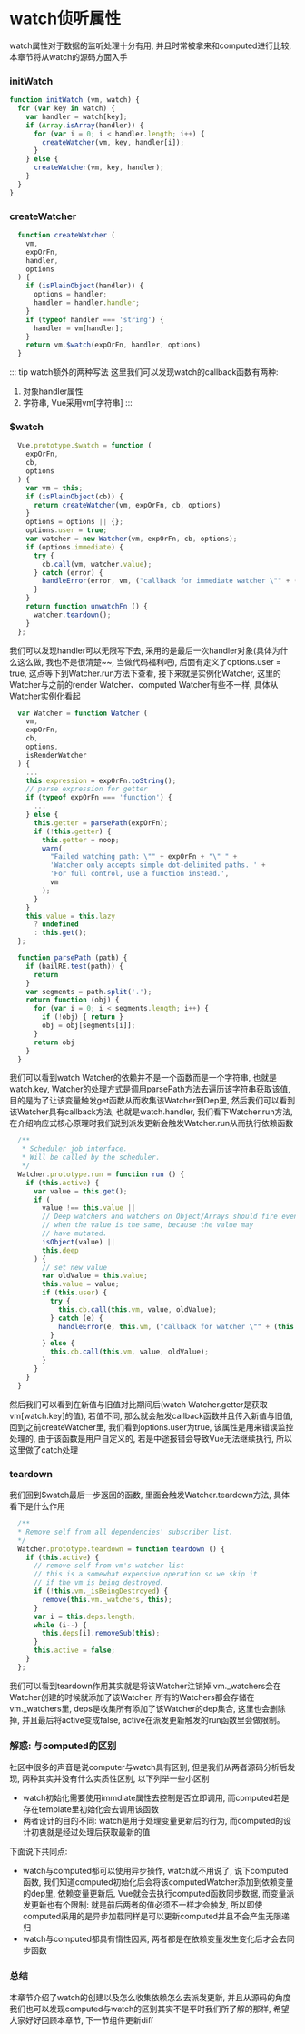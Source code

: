 # watch侦听属性
watch属性对于数据的监听处理十分有用, 并且时常被拿来和computed进行比较, 本章节将从watch的源码方面入手

### initWatch
```js
function initWatch (vm, watch) {
  for (var key in watch) {
    var handler = watch[key];
    if (Array.isArray(handler)) {
      for (var i = 0; i < handler.length; i++) {
        createWatcher(vm, key, handler[i]);
      }
    } else {
      createWatcher(vm, key, handler);
    }
  }
}
```

### createWatcher
```js
  function createWatcher (
    vm,
    expOrFn,
    handler,
    options
  ) {
    if (isPlainObject(handler)) {
      options = handler;
      handler = handler.handler;
    }
    if (typeof handler === 'string') {
      handler = vm[handler];
    }
    return vm.$watch(expOrFn, handler, options)
  }
```
::: tip watch额外的两种写法
  这里我们可以发现watch的callback函数有两种:
  1. 对象handler属性
  2. 字符串, Vue采用vm[字符串]
:::


### $watch
```js
  Vue.prototype.$watch = function (
    expOrFn,
    cb,
    options
  ) {
    var vm = this;
    if (isPlainObject(cb)) {
      return createWatcher(vm, expOrFn, cb, options)
    }
    options = options || {};
    options.user = true;
    var watcher = new Watcher(vm, expOrFn, cb, options);
    if (options.immediate) {
      try {
        cb.call(vm, watcher.value);
      } catch (error) {
        handleError(error, vm, ("callback for immediate watcher \"" + (watcher.expression) + "\""));
      }
    }
    return function unwatchFn () {
      watcher.teardown();
    }
  };
```
我们可以发现handler可以无限写下去, 采用的是最后一次handler对象(具体为什么这么做, 我也不是很清楚~~, 当做代码福利吧), 后面有定义了options.user = true, 这点等下到Watcher.run方法下查看,
接下来就是实例化Watcher, 这里的Watcher与之前的render Watcher、computed Watcher有些不一样, 具体从Watcher实例化看起
```js
  var Watcher = function Watcher (
    vm,
    expOrFn,
    cb,
    options,
    isRenderWatcher
  ) {
    ...
    this.expression = expOrFn.toString();
    // parse expression for getter
    if (typeof expOrFn === 'function') {
      ...
    } else {
      this.getter = parsePath(expOrFn);
      if (!this.getter) {
        this.getter = noop;
        warn(
          "Failed watching path: \"" + expOrFn + "\" " +
          'Watcher only accepts simple dot-delimited paths. ' +
          'For full control, use a function instead.',
          vm
        );
      }
    }
    this.value = this.lazy
      ? undefined
      : this.get();
  };

  function parsePath (path) {
    if (bailRE.test(path)) {
      return
    }
    var segments = path.split('.');
    return function (obj) {
      for (var i = 0; i < segments.length; i++) {
        if (!obj) { return }
        obj = obj[segments[i]];
      }
      return obj
    }
  }
```
我们可以看到watch Watcher的依赖并不是一个函数而是一个字符串, 也就是watch.key, Watcher的处理方式是调用parsePath方法去遍历该字符串获取该值, 目的是为了让该变量触发get函数从而收集该Watcher到Dep里, 然后我们可以看到该Watcher具有callback方法, 也就是watch.handler, 我们看下Watcher.run方法, 在介绍响应式核心原理时我们说到派发更新会触发Watcher.run从而执行依赖函数
```js
  /**
   * Scheduler job interface.
   * Will be called by the scheduler.
   */
  Watcher.prototype.run = function run () {
    if (this.active) {
      var value = this.get();
      if (
        value !== this.value ||
        // Deep watchers and watchers on Object/Arrays should fire even
        // when the value is the same, because the value may
        // have mutated.
        isObject(value) ||
        this.deep
      ) {
        // set new value
        var oldValue = this.value;
        this.value = value;
        if (this.user) {
          try {
            this.cb.call(this.vm, value, oldValue);
          } catch (e) {
            handleError(e, this.vm, ("callback for watcher \"" + (this.expression) + "\""));
          }
        } else {
          this.cb.call(this.vm, value, oldValue);
        }
      }
    }
  }
```
然后我们可以看到在新值与旧值对比期间后(<font-bold>watch Watcher.getter是获取vm[watch.key]的值</font-bold>), 若值不同, 那么就会触发callback函数并且传入新值与旧值, 回到之前createWatcher里, 我们看到options.user为true, 该属性是用来错误监控处理的, 由于该函数是用户自定义的, <font-bold>若是中途报错会导致Vue无法继续执行</font-bold>, 所以这里做了catch处理

### teardown
我们回到$watch最后一步返回的函数, 里面会触发Watcher.teardown方法, 具体看下是什么作用
```js
  /**
  * Remove self from all dependencies' subscriber list.
  */
  Watcher.prototype.teardown = function teardown () {
    if (this.active) {
      // remove self from vm's watcher list
      // this is a somewhat expensive operation so we skip it
      // if the vm is being destroyed.
      if (!this.vm._isBeingDestroyed) {
        remove(this.vm._watchers, this);
      }
      var i = this.deps.length;
      while (i--) {
        this.deps[i].removeSub(this);
      }
      this.active = false;
    }
  };
```
我们可以看到teardown作用其实就是将该Watcher注销掉
vm._watchers会在Watcher创建的时候就添加了该Watcher, 所有的Watchers都会存储在vm._watchers里, deps是收集所有添加了该Watcher的dep集合, 这里也会删除掉, 并且最后将active变成false, active在派发更新触发的run函数里会做限制。

### 解惑: 与computed的区别
社区中很多的声音是说computer与watch具有区别, 但是我们从两者源码分析后发现, 两种其实并没有什么实质性区别, 以下列举一些小区别
- watch初始化需要使用immdiate属性去控制是否立即调用, 而computed若是存在template里初始化会去调用该函数
- 两者设计的目的不同: watch是用于处理变量更新后的行为, 而computed的设计初衷就是经过处理后获取最新的值

下面说下共同点:
- watch与computed都可以使用异步操作, watch就不用说了, 说下computed函数, 我们知道computed初始化后会将该computedWatcher添加到依赖变量的dep里, 依赖变量更新后, Vue就会去执行computed函数同步数据, 而变量派发更新也有个限制: 就是前后两者的值必须不一样才会触发, 所以即使computed采用的是异步加载同样是可以更新computed并且不会产生无限递归
- watch与computed都具有惰性因素, 两者都是在依赖变量发生变化后才会去同步函数


### 总结
本章节介绍了watch的创建以及怎么收集依赖怎么去派发更新, 并且从源码的角度我们也可以发现computed与watch的区别其实不是平时我们所了解的那样, 希望大家好好回顾本章节, 下一节组件更新diff